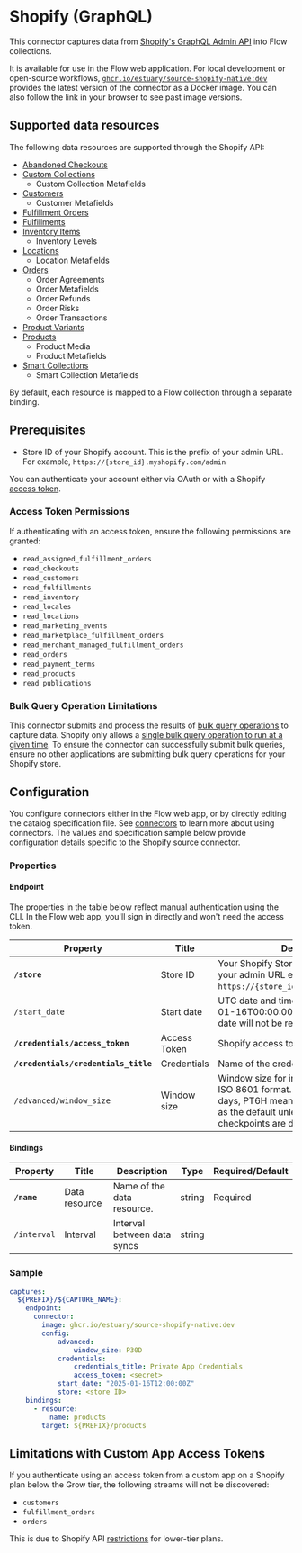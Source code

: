 
# Shopify (GraphQL)

This connector captures data from [Shopify's GraphQL Admin API](https://shopify.dev/docs/api/admin-graphql) into Flow collections.

It is available for use in the Flow web application. For local development or open-source workflows, [`ghcr.io/estuary/source-shopify-native:dev`](https://ghcr.io/estuary/source-shopify-native:dev) provides the latest version of the connector as a Docker image. You can also follow the link in your browser to see past image versions.

## Supported data resources

The following data resources are supported through the Shopify API:

* [Abandoned Checkouts](https://shopify.dev/docs/api/admin-graphql/2025-04/queries/abandonedCheckouts?example=Retrieves+a+list+of+abandoned+checkouts)
* [Custom Collections](https://shopify.dev/docs/api/admin-graphql/2025-04/queries/collections?example=Retrieves+a+list+of+custom+collections)
   * Custom Collection Metafields
* [Customers](https://shopify.dev/docs/api/admin-graphql/2025-04/queries/customers)
   * Customer Metafields
* [Fulfillment Orders](https://shopify.dev/docs/api/admin-graphql/2025-04/queries/fulfillmentorders)
* [Fulfillments](https://shopify.dev/docs/api/admin-graphql/2025-04/queries/fulfillment)
* [Inventory Items](https://shopify.dev/docs/api/admin-graphql/2025-04/queries/inventoryItems?example=Retrieves+a+detailed+list+for+inventory+items+by+IDs)
   * Inventory Levels
* [Locations](https://shopify.dev/docs/api/admin-graphql/2025-04/queries/locations?example=Retrieve+a+list+of+locations)
   * Location Metafields
* [Orders](https://shopify.dev/docs/api/admin-graphql/2025-04/queries/orders?example=Retrieve+a+list+of+orders)
   * Order Agreements
   * Order Metafields
   * Order Refunds
   * Order Risks
   * Order Transactions
* [Product Variants](https://shopify.dev/docs/api/admin-graphql/2025-04/queries/productvariants)
* [Products](https://shopify.dev/docs/api/admin-graphql/2025-01/queries/products)
   * Product Media
   * Product Metafields
* [Smart Collections](https://shopify.dev/docs/api/admin-graphql/2025-04/queries/collections)
   * Smart Collection Metafields

By default, each resource is mapped to a Flow collection through a separate binding.

## Prerequisites

* Store ID of your Shopify account. This is the prefix of your admin URL. For example, `https://{store_id}.myshopify.com/admin`

You can authenticate your account either via OAuth or with a Shopify [access token](https://shopify.dev/docs/apps/build/authentication-authorization/access-tokens/generate-app-access-tokens-admin).

### Access Token Permissions

If authenticating with an access token, ensure the following permissions are granted:
* `read_assigned_fulfillment_orders`
* `read_checkouts`
* `read_customers`
* `read_fulfillments`
* `read_inventory`
* `read_locales`
* `read_locations`
* `read_marketing_events`
* `read_marketplace_fulfillment_orders`
* `read_merchant_managed_fulfillment_orders`
* `read_orders`
* `read_payment_terms`
* `read_products`
* `read_publications`

### Bulk Query Operation Limitations

This connector submits and process the results of [bulk query operations](https://shopify.dev/docs/api/admin-graphql/2025-01/mutations/bulkoperationrunquery) to capture data. Shopify only allows a [single bulk query operation to run at a given time](https://shopify.dev/docs/api/usage/bulk-operations/queries#limitations). To ensure the connector can successfully submit bulk queries, ensure no other applications are submitting bulk query operations for your Shopify store.

## Configuration

You configure connectors either in the Flow web app, or by directly editing the catalog specification file.
See [connectors](../../../concepts/connectors.md#using-connectors) to learn more about using connectors. The values and specification sample below provide configuration details specific to the Shopify source connector.

### Properties

#### Endpoint

The properties in the table below reflect manual authentication using the CLI. In the Flow web app,
you'll sign in directly and won't need the access token.

| Property | Title | Description | Type | Required/Default |
|---|---|---|---|---|
| **`/store`** | Store ID | Your Shopify Store ID. Use the prefix of your admin URL e.g. `https://{store_id}.myshopify.com/admin`.  | string | Required |
| `/start_date` | Start date | UTC date and time in the format 2025-01-16T00:00:00Z. Any data before this date will not be replicated. | string | 30 days before the present date |
| **`/credentials/access_token`** | Access Token | Shopify access token. | string | Required |
| **`/credentials/credentials_title`** | Credentials | Name of the credentials set | string | Required |
| `/advanced/window_size` | Window size | Window size for incremental streams in ISO 8601 format. ex: P30D means 30 days, PT6H means 6 hours. Typically left as the default unless more frequent checkpoints are desired. | string | P30D |

#### Bindings

| Property | Title | Description | Type | Required/Default |
|---|---|---|---|---|
| **`/name`** | Data resource | Name of the data resource. | string | Required |
| `/interval` | Interval | Interval between data syncs | string |          |


### Sample

```yaml
captures:
  ${PREFIX}/${CAPTURE_NAME}:
    endpoint:
      connector:
        image: ghcr.io/estuary/source-shopify-native:dev
        config:
            advanced:
                window_size: P30D
            credentials:
                credentials_title: Private App Credentials
                access_token: <secret>
            start_date: "2025-01-16T12:00:00Z"
            store: <store ID>
    bindings:
      - resource:
          name: products
        target: ${PREFIX}/products
```

## Limitations with Custom App Access Tokens

If you authenticate using an access token from a custom app on a Shopify plan below the Grow tier, the following streams will not be discovered:

- `customers`
- `fulfillment_orders`
- `orders`

This is due to Shopify API [restrictions](https://help.shopify.com/en/manual/apps/app-types/custom-apps) for lower-tier plans.
